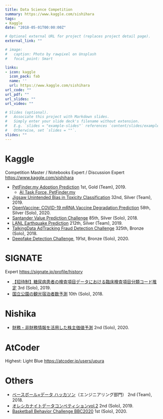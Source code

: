 ```yaml
---
title: Data Science Competition
summary: https://www.kaggle.com/sishihara
tags:
- Kaggle
date: "2018-05-01T00:00:00Z"

# Optional external URL for project (replaces project detail page).
external_link: ""

# image:
#   caption: Photo by rawpixel on Unsplash
#   focal_point: Smart

links:
- icon: kaggle
  icon_pack: fab
  name: ''
  url: https://www.kaggle.com/sishihara
url_code: ""
url_pdf: ""
url_slides: ""
url_video: ""

# Slides (optional).
#   Associate this project with Markdown slides.
#   Simply enter your slide deck's filename without extension.
#   E.g. `slides = "example-slides"` references `content/slides/example-slides.md`.
#   Otherwise, set `slides = ""`.
slides: ""
---
```


# Kaggle

Competition Master / Notebooks Expert / Discussion Expert
https://www.kaggle.com/sishihara

- [PetFinder.my Adoption Prediction](https://www.kaggle.com/c/petfinder-adoption-prediction) 1st, Gold (Team), 2019.
  - [AI Task Force, PetFinder.my](https://www.petfinder.my/ai_taskforce.htm)
- [Jigsaw Unintended Bias in Toxicity Classification](https://www.kaggle.com/c/jigsaw-unintended-bias-in-toxicity-classification) 32nd, Silver (Team), 2019.
- [OpenVaccine: COVID-19 mRNA Vaccine Degradation Prediction](https://www.kaggle.com/c/stanford-covid-vaccine) 58th, Silver (Solo), 2020.
- [Santander Value Prediction Challenge](https://www.kaggle.com/c/santander-value-prediction-challenge) 85th, Silver (Solo), 2018.
- [LANL Earthquake Prediction](https://www.kaggle.com/c/LANL-Earthquake-Prediction) 212th, Silver (Team), 2019.
- [TalkingData AdTracking Fraud Detection Challenge](https://www.kaggle.com/c/talkingdata-adtracking-fraud-detection) 325th, Bronze (Solo), 2018.
- [Deepfake Detection Challenge](https://www.kaggle.com/c/deepfake-detection-challenge), 191st, Bronze (Solo), 2020.

# SIGNATE

Expert
https://signate.jp/profile/history

- [【招待制】糖尿病患者の検査項目データにおける臨床検査項目分類コード推定](https://signate.jp/competitions/158) 3rd (Solo), 2019.
- [国立公園の観光宿泊者数予測](https://signate.jp/competitions/141) 10th (Solo), 2018.

# Nishika

- [財務・非財務情報を活用した株主価値予測](https://www.nishika.com/competitions/4/summary) 2nd (Solo), 2020.

# AtCoder

Highest: Light Blue
https://atcoder.jp/users/upura

# Others

- [ベースボール×データ ハッカソン](https://upura.hatenablog.com/entry/2018/10/07/222150)（エンジニアリング部門） 2nd (Team), 2018.
- [オレシカナイトデータコンペティションvol.2](https://upura.hatenablog.com/entry/2019/01/29/200000) 2nd (Solo), 2019.
- [Basketball Behavior Challenge BBC2020](https://competitions.codalab.org/competitions/23905) 1st (Solo), 2020.
